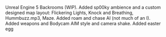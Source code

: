 Unreal Engine 5 Backrooms (WIP). Added sp00ky ambience and a custom designed map layout: Flickering Lights, Knock and Breathing, Hummbuzz.mp3, Maze. Added roam and chase AI (not much of an I). Added weapons and Bodycam AIM style and camera shake. Added easter egg
